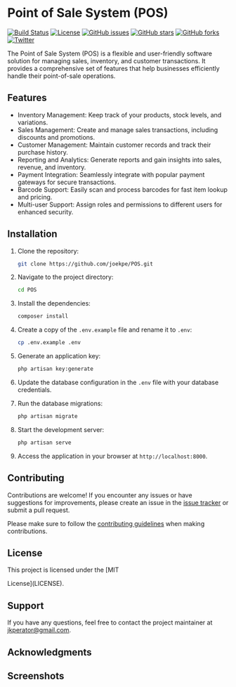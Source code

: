 # Point of Sale System (POS)

[![Build Status](https://img.shields.io/travis/joekpe/POS.svg?style=flat-square)](https://travis-ci.org/joekpe/POS)
[![License](https://img.shields.io/badge/license-MIT-blue.svg?style=flat-square)](https://github.com/joekpe/POS/blob/main/LICENSE)
[![GitHub issues](https://img.shields.io/github/issues/joekpe/POS.svg?style=flat-square)](https://github.com/joekpe/POS/issues)
[![GitHub stars](https://img.shields.io/github/stars/joekpe/POS.svg?style=flat-square)](https://github.com/joekpe/POS/stargazers)
[![GitHub forks](https://img.shields.io/github/forks/joekpe/POS.svg?style=flat-square)](https://github.com/joekpe/POS/network)
[![Twitter](https://img.shields.io/twitter/url/https/github.com/joekpe/POS.svg?style=flat-square)](https://twitter.com/intent/tweet?text=POS%20Project%20-%20A%20flexible%20and%20user-friendly%20Point%20of%20Sale%20System%20built%20with%20advanced%20features.%20%23pos%20%23pointofsale%20%23project&url=https%3A%2F%2Fgithub.com%2Fjoekpe%2FPOS)

The Point of Sale System (POS) is a flexible and user-friendly software solution for managing sales, inventory, and customer transactions. It provides a comprehensive set of features that help businesses efficiently handle their point-of-sale operations.

## Features

- Inventory Management: Keep track of your products, stock levels, and variations.
- Sales Management: Create and manage sales transactions, including discounts and promotions.
- Customer Management: Maintain customer records and track their purchase history.
- Reporting and Analytics: Generate reports and gain insights into sales, revenue, and inventory.
- Payment Integration: Seamlessly integrate with popular payment gateways for secure transactions.
- Barcode Support: Easily scan and process barcodes for fast item lookup and pricing.
- Multi-user Support: Assign roles and permissions to different users for enhanced security.

## Installation

1. Clone the repository:

   ```bash
   git clone https://github.com/joekpe/POS.git
   ```

2. Navigate to the project directory:

   ```bash
   cd POS
   ```

3. Install the dependencies:

   ```bash
   composer install
   ```

4. Create a copy of the `.env.example` file and rename it to `.env`:

   ```bash
   cp .env.example .env
   ```

5. Generate an application key:

   ```bash
   php artisan key:generate
   ```

6. Update the database configuration in the `.env` file with your database credentials.

7. Run the database migrations:

   ```bash
   php artisan migrate
   ```

8. Start the development server:

   ```bash
   php artisan serve
   ```

9. Access the application in your browser at `http://localhost:8000`.

## Contributing

Contributions are welcome! If you encounter any issues or have suggestions for improvements, please create an issue in the [issue tracker](https://github.com/joekpe/POS/issues) or submit a pull request.

Please make sure to follow the [contributing guidelines](CONTRIBUTING.md) when making contributions.

## License

This project is licensed under the [MIT

 License](LICENSE).

## Support

If you have any questions, feel free to contact the project maintainer at [jkperator@gmail.com](mailto:jkperator@gmail.com).

## Acknowledgments


## Screenshots
